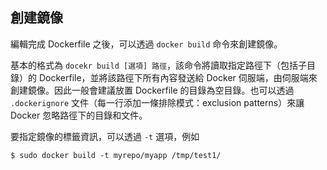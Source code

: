 ## 創建鏡像
編輯完成 Dockerfile 之後，可以透過 `docker build` 命令來創建鏡像。

基本的格式為 `docekr build [選項] 路徑`，該命令將讀取指定路徑下（包括子目錄）的 Dockerfile，並將該路徑下所有內容發送給 Docker 伺服端，由伺服端來創建鏡像。因此一般會建議放置 Dockerfile 的目錄為空目錄。也可以透過 `.dockerignore` 文件（每一行添加一條排除模式：exclusion patterns）來讓 Docker 忽略路徑下的目錄和文件。

要指定鏡像的標籤資訊，可以透過 `-t` 選項，例如
```
$ sudo docker build -t myrepo/myapp /tmp/test1/
```

